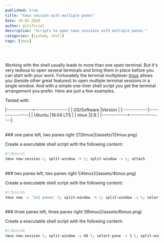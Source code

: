 ```yaml
---
published: true
title: "tmux session with multiple panes"
date: 16-02-2020
author: gitificial
description: "Scripts to open tmux sessions with multiple panes."
categories: [system, shell]
tags: [tmux]
---
```


<br/>

Working with the shell usually leads to more than one open terminal. But it's very tedious to open several terminals and bring them in place before you can start with your work. Fortunately the terminal multiplexer [tmux](https://tmux.github.io) allows you (beside other great features) to open multiple terminal sessions in a single window. And with a simple one-liner shell script you get the terminal arrangement you prefer. Here are just a few examples.


Tested with:

|-------------+-----------------|
| OS/Software |Version          |
|-------------|:----------------|
| Ubuntu      |18.04 LTS        |
| tmux        |2.6              |
|-------------+-----------------|

<br/>
### one pane left, two panes right
![12tmux](/assets/12tmux.png)

Create a executable shell script with the following content:
```bash
#!/bin/sh
tmux new-session \; split-window -h \; split-window -v \; attach
```

<br/>
### two panes left, two panes right
![4tmux](/assets/4tmux.png)

Create a executable shell script with the following content:
```bash
#!/bin/sh
tmux new -s '2x2 panes' \; split-window -h \; split-window -v \; select-pane -t 0 \; split-window -v \; attach
```


<br/>
### three panes left, three panes right
![6tmux](/assets/6tmux.png)

Create a executable shell script with the following content:
```bash
#!/bin/sh
tmux new-session \; split-window -p 66 \; select-pane -t 1 \; split-window -v \; select-pane -t 0 \; split-window -h \; select-pane -t 2 \; split-window -h \; select-pane -t 4 \; split-window -h \; select-pane -t 0
```
